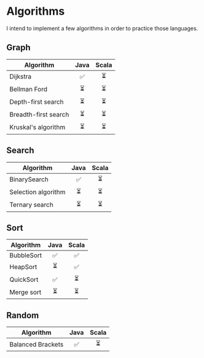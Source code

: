 # Algorithms

I intend to implement a few algorithms in order to practice those languages.

## Graph
Algorithm | Java  | Scala
--------- | :------: | :---------:
Dijkstra | ✅ | ⏳ |
Bellman Ford | ⏳ | ⏳
Depth-first search | ⏳ | ⏳
Breadth-first search | ⏳ | ⏳
Kruskal's algorithm | ⏳ | ⏳

## Search
Algorithm | Java  | Scala
--------- | :------: | :---------:
BinarySearch | ✅ | ⏳
Selection algorithm | ⏳ | ⏳
Ternary search | ⏳ | ⏳

## Sort

Algorithm | Java  | Scala
--------- | :------: | :---------:
BubbleSort | ✅ | ✅
HeapSort | ⏳ | ✅
QuickSort | ✅ | ⏳
Merge sort | ⏳ | ⏳

## Random

Algorithm | Java  | Scala
--------- | :------: | :---------:
Balanced Brackets | ✅ | ⏳
